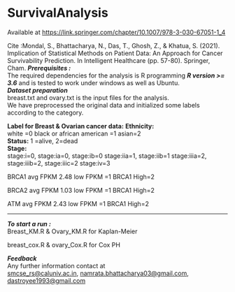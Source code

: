 # SurvivalAnalysis

Available at https://link.springer.com/chapter/10.1007/978-3-030-67051-1_4

Cite :Mondal, S., Bhattacharya, N., Das, T., Ghosh, Z., & Khatua, S. (2021). Implication of Statistical Methods on Patient Data: An Approach for Cancer Survivability Prediction. In Intelligent Healthcare (pp. 57-80). Springer, Cham.
***Prerequisites :*** <br/>
The required dependencies for the analysis is R programming ***R version >= 3.6***
and is tested to work under windows as well as Ubuntu.<br/>
***Dataset preparation*** <br/>
breast.txt and ovary.txt is the input files for the analysis.  <br/>
We have preprocessed the original data and initialized some labels according to the category. <br/>

**Label for Breast & Ovarian cancer data:**
**Ethnicity:** <br/>
      white =0
      black or african american =1
      asian=2 <br/>
**Status:**   1 =alive, 2=dead <br/>
**Stage:** <br/>
stage:i=0, stage:ia=0, stage:ib=0
stage:iia=1, stage:iib=1
stage:iiia=2, stage:iiib=2, stage:iiic=2
stage:iv=3

BRCA1 avg FPKM 2.48
low FPKM =1
BRCA1 High=2

BRCA2 avg FPKM 1.03
low FPKM =1
BRCA1 High=2

ATM avg FPKM 2.43
low FPKM =1
BRCA1 High=2

*******************************

***To start a run :*** <br/>
Breast_KM.R & Ovary_KM.R for Kaplan-Meier

breast_cox.R & ovary_Cox.R for Cox PH
 <br/>



***Feedback*** <br/>
Any further information contact at <br/> 
smcse_rs@caluniv.ac.in,  namrata.bhattacharya03@gmail.com, dastroyee1993@gmail.com
